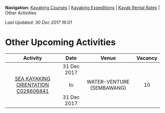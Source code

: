 **Navigation:** [Kayaking Courses](index) &#124; [Kayaking Expeditions](expedition) &#124; [Kayak Rental Rates](rental) &#124; Other Activities

_Last Updated: 30 Dec 2017 16:01_
# Other Upcoming Activities

Activity | Date | Venue | Vacancy
:---:|:---:|:---:|:---:
[SEA KAYAKING ORIENTATION C026606841](https://www.onepa.sg/class/details/c026606841)|31 Dec 2017<br/><br/>to<br/><br/>31 Dec 2017|WATER-VENTURE (SEMBAWANG)|10

